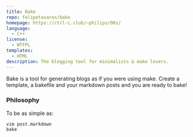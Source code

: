 ```yaml
---
title: Bake
repo: felipetavares/bake
homepage: https://ctrl-c.club/~philips/90s/
language:
  - C++
license:
  - WTFPL
templates:
  - HTML
description: The blogging tool for minimalists & make lovers.
---
```


Bake is a tool for generating blogs as if you were using make.
Create a template, a bakefile and your markdown posts and you are ready to bake!

### Philosophy

To be as simple as:

    vim post.markdown
    bake
